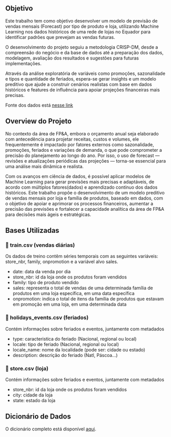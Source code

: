 ## Objetivo 

Este trabalho tem como objetivo desenvolver um modelo de previsão de vendas mensais (Forecast) por tipo de produto e loja, utilizando Machine Learning nos dados históricos de uma rede de lojas no Equador para identificar padrões que prevejam as vendas futuras. 

O desenvolvimento do projeto seguiu a metodologia CRISP-DM, desde a compreensão do negócio e da base de dados até a preparação dos dados, modelagem, avaliação dos resultados e sugestões para futuras implementações.

Através da análise exploratória de variáveis como promoções, sazonalidade e tipos  e quantidade de feriados, espera-se gerar insights e um modelo preditivo que ajude a construir cenários realistas com base em dados históricos e features de influência para apoiar projeções financeiras mais precisas.

Fonte dos dados está [nesse link](https://www.kaggle.com/c/store-sales-time-series-forecasting/data)


## Overview do Projeto

No contexto da área de FP&A, embora o orçamento anual seja elaborado com antecedência para projetar receitas, custos e volumes, ele frequentemente é impactado por fatores externos como sazonalidade, promoções, feriados e variações de demanda, o que pode comprometer a precisão do planejamento ao longo do ano. Por isso, o uso de forecast — revisões e atualizações periódicas das projeções — torna-se essencial para uma análise mais dinâmica e realista. 

Com os avanços em ciência de dados, é possível aplicar modelos de Machine Learning para gerar previsões mais precisas e adaptáveis, de acordo com múltiplos fatores(dados) e aprendizado contínuo dos dados históricos.
Este trabalho propõe o desenvolvimento de um modelo preditivo de vendas mensais por loja e família de produtos, baseado em dados, com o objetivo de apoiar e aprimorar os processos financeiros, aumentar a precisão das previsões e fortalecer a capacidade analítica da área de FP&A para decisões mais ágeis e estratégicas.


## Bases Utilizadas

### 📁 train.csv (vendas diárias)
Os dados de treino contêm séries temporais com as seguintes variáveis: store_nbr, family, onpromotion e a variável alvo sales.

- date: data da venda por dia
- store_nbr: id da loja onde os produtos foram vendidos
- family: tipo de produto vendido
- sales: representa o total de vendas de uma determinada família de produtos em uma loja específica, em uma data específica
- onpromotion: indica o total de itens da família de produtos que estavam em promoção em uma loja, em uma determinada data

### 📁 holidays_events.csv (feriados)
Contém informações sobre feriados e eventos, juntamente com metadados

- type: caracteristica do feriado (Nacional, regional ou local)
- locale: tipo de feriado (Nacional, regional ou local)
- locale_name: nome da localidade (pode ser: cidade ou estado)
- description: descrição do feriado (Natl, Páscoa...)

### 📁 store.csv (loja)
Contém informações sobre feriados e eventos, juntamente com metadados

- store_nbr: id da loja onde os produtos foram vendidos
- city: cidade da loja
- state: estado da loja

## Dicionário de Dados

O dicionário completo está disponível [aqui](./DICIONARIO.md).
